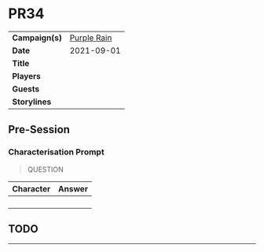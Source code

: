 # PR34

|||
| --- | --- |
| **Campaign(s)** | [Purple Rain](../../campaigns/C1-purple-rain.md) | session.3
| **Date** | 2021-09-01 |
| **Title** | |
| **Players** | |
| **Guests** | |
| **Storylines** | |

## Pre-Session

### Characterisation Prompt

> QUESTION

| Character | Answer |
| --- | --- |
| | | characterisation.1
| | |
| | |
| | |

## TODO

---
